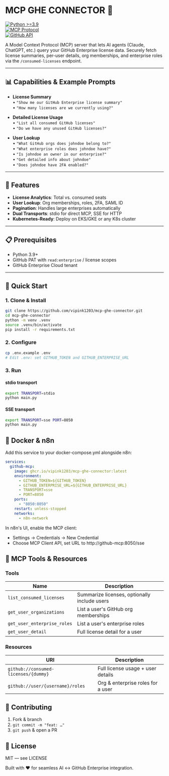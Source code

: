 # MCP GHE CONNECTOR 🌉
[![Python >=3.9](https://img.shields.io/badge/python-3.9%2B-blue)](https://www.python.org/downloads/)  
[![MCP Protocol](https://img.shields.io/badge/MCP-Protocol-purple)](https://github.com/modelcontextprotocol/python-sdk)  
[![GitHub API](https://img.shields.io/badge/GitHub-API-black)](https://docs.github.com/en/rest)

A Model Context Protocol (MCP) server that lets AI agents (Claude, ChatGPT, etc.) query your GitHub Enterprise license data. Securely fetch license summaries, per-user details, org memberships, and enterprise roles via the `/consumed-licenses` endpoint.

---

## 📊 Capabilities & Example Prompts

- **License Summary**  
  • `"Show me our GitHub Enterprise license summary"`  
  • `"How many licenses are we currently using?"`

- **Detailed License Usage**  
  • `"List all consumed GitHub licenses"`  
  • `"Do we have any unused GitHub licenses?"`

- **User Lookup**  
  • `"What GitHub orgs does johndoe belong to?"`  
  • `"What enterprise roles does johndoe have?"`  
  • `"Is johndoe an owner in our enterprise?"`  
  • `"Get detailed info about johndoe"`  
  • `"Does johndoe have 2FA enabled?"`  

---

## 🌟 Features

- **License Analytics**: Total vs. consumed seats  
- **User Lookup**: Org memberships, roles, 2FA, SAML ID  
- **Pagination**: Handles large enterprises automatically  
- **Dual Transports**: stdio for direct MCP, SSE for HTTP  
- **Kubernetes-Ready**: Deploy on EKS/GKE or any K8s cluster  

---

## 📋 Prerequisites

- Python 3.9+  
- GitHub PAT with `read:enterprise` / license scopes  
- GitHub Enterprise Cloud tenant  

---

## 🚀 Quick Start

### 1. Clone & Install
```bash
git clone https://github.com/vipink1203/mcp-ghe-connector.git
cd mcp-ghe-connector
python -m venv .venv
source .venv/bin/activate
pip install -r requirements.txt
```

### 2. Configure
```bash
cp .env.example .env
# Edit .env: set GITHUB_TOKEN and GITHUB_ENTERPRISE_URL
```

### 3. Run

#### stdio transport
```bash
export TRANSPORT=stdio
python main.py
```

#### SSE transport
```bash
export TRANSPORT=sse PORT=8050
python main.py
```

## 🐳 Docker & n8n

Add this service to your docker-compose.yml alongside n8n:

```yaml
services:
  github-mcp:
    image: ghcr.io/vipink1203/mcp-ghe-connector:latest
    environment:
      - GITHUB_TOKEN=${GITHUB_TOKEN}
      - GITHUB_ENTERPRISE_URL=${GITHUB_ENTERPRISE_URL}
      - TRANSPORT=sse
      - PORT=8050
    ports:
      - "8050:8050"
    restart: unless-stopped
    networks:
      - n8n-network
```

In n8n's UI, enable the MCP client:
- Settings → Credentials → New Credential
- Choose MCP Client API, set URL to http://github-mcp:8050/sse

## 🔌 MCP Tools & Resources

### Tools

| Name | Description |
|------|-------------|
| `list_consumed_licenses` | Summarize licenses, optionally include users |
| `get_user_organizations` | List a user's GitHub org memberships |
| `get_user_enterprise_roles` | List a user's enterprise roles |
| `get_user_detail` | Full license detail for a user |

### Resources

| URI | Description |
|-----|-------------|
| `github://consumed-licenses/{dummy}` | Full license usage + user details |
| `github://user/{username}/roles` | Org & enterprise roles for a user |

## 🤝 Contributing

1. Fork & branch
2. `git commit -m "feat: …"`
3. `git push` & open a PR

## 📜 License

MIT — see LICENSE

Built with ❤️ for seamless AI ↔️ GitHub Enterprise integration.
